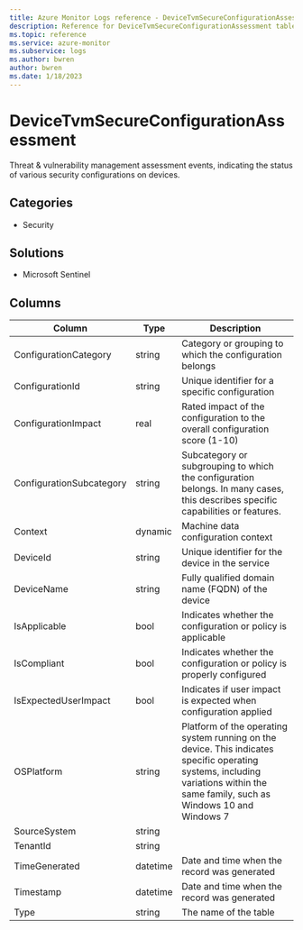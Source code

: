 ```yaml
---
title: Azure Monitor Logs reference - DeviceTvmSecureConfigurationAssessment
description: Reference for DeviceTvmSecureConfigurationAssessment table in Azure Monitor Logs.
ms.topic: reference
ms.service: azure-monitor
ms.subservice: logs
ms.author: bwren
author: bwren
ms.date: 1/18/2023
---
```


# DeviceTvmSecureConfigurationAssessment

 Threat & vulnerability management assessment events, indicating the status of various security configurations on devices.

## Categories

- Security
## Solutions

- Microsoft Sentinel




## Columns

| Column | Type | Description |
| --- | --- | --- |
| ConfigurationCategory | string | Category or grouping to which the configuration belongs |
| ConfigurationId | string | Unique identifier for a specific configuration |
| ConfigurationImpact | real | Rated impact of the configuration to the overall configuration score (1-10) |
| ConfigurationSubcategory | string | Subcategory or subgrouping to which the configuration belongs. In many cases, this describes specific capabilities or features. |
| Context | dynamic | Machine data configuration context |
| DeviceId | string | Unique identifier for the device in the service |
| DeviceName | string | Fully qualified domain name (FQDN) of the device |
| IsApplicable | bool | Indicates whether the configuration or policy is applicable |
| IsCompliant | bool | Indicates whether the configuration or policy is properly configured |
| IsExpectedUserImpact | bool | Indicates if user impact is expected when configuration applied |
| OSPlatform | string | Platform of the operating system running on the device. This indicates specific operating systems, including variations within the same family, such as Windows 10 and Windows 7 |
| SourceSystem | string |  |
| TenantId | string |  |
| TimeGenerated | datetime | Date and time when the record was generated |
| Timestamp | datetime | Date and time when the record was generated |
| Type | string | The name of the table |
